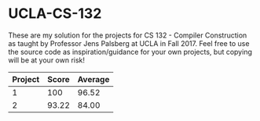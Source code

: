 # UCLA-CS-132

These are my solution for the projects for CS 132 - Compiler Construction as taught by Professor Jens Palsberg at UCLA in Fall 2017. Feel free to use the source code as inspiration/guidance for your own projects, but copying will be at your own risk!

Project | Score | Average
---- | ---- | ----
1 | 100 | 96.52
2 | 93.22| 84.00
